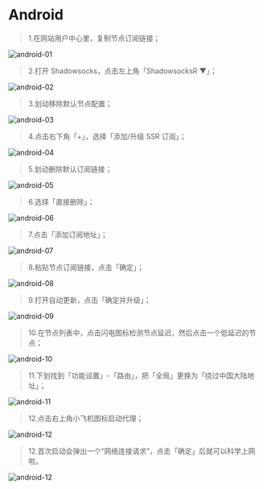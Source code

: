 # Android

> 1.在网站用户中心里，复制节点订阅链接；

![android-01](https://xfgss.com/help/images/android/android-01.png)

> 2.打开 Shadowsocks，点击左上角「ShadowsocksR ▼」；

![android-02](https://xfgss.com/help/images/android/android-02.png)

> 3.划动移除默认节点配置；

![android-03](https://xfgss.com/help/images/android/android-03.png)

> 4.点击右下角「+」，选择「添加/升级 SSR 订阅」；

![android-04](https://xfgss.com/help/images/android/android-04.png)

> 5.划动删除默认订阅链接；

![android-05](https://xfgss.com/help/images/android/android-05.png)

> 6.选择「直接删除」；

![android-06](https://xfgss.com/help/images/android/android-06.png)

> 7.点击「添加订阅地址」；

![android-07](https://xfgss.com/help/images/android/android-07.png)

> 8.粘贴节点订阅链接，点击「确定」；

![android-08](https://xfgss.com/help/images/android/android-08.png)

> 9.打开自动更新，点击「确定并升级」；

![android-09](https://xfgss.com/help/images/android/android-09.png)

> 10.在节点列表中，点击闪电图标检测节点延迟，然后点击一个低延迟的节点；

![android-10](https://xfgss.com/help/images/android/android-10.png)

> 11.下划找到「功能设置」-「路由」，把「全局」更换为「绕过中国大陆地址」；

![android-11](https://xfgss.com/help/images/android/android-11.png)

> 12.点击右上角小飞机图标启动代理；

![android-12](https://xfgss.com/help/images/android/android-12.png)

> 12.首次启动会弹出一个“网络连接请求”，点击「确定」后就可以科学上网啦。

![android-12](https://xfgss.com/help/images/android/android-12.png)